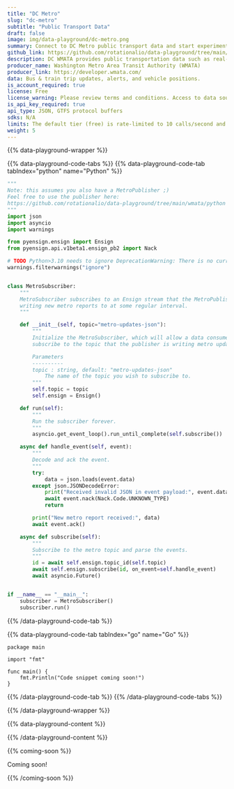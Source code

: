 ```yaml
---
title: "DC Metro"
slug: "dc-metro"
subtitle: "Public Transport Data"
draft: false
image: img/data-playground/dc-metro.png
summary: Connect to DC Metro public transport data and start experimenting with scheduling models and apps.
github_link: https://github.com/rotationalio/data-playground/tree/main/wmata
description: DC WMATA provides public transportation data such as real-time bus and rail predictions.
producer_name: Washington Metro Area Transit Authority (WMATA)
producer_link: https://developer.wmata.com/
data: Bus & train trip updates, alerts, and vehicle positions.
is_account_required: true
license: Free
license_warning: Please review terms and conditions. Access to data sources can change.
is_api_key_required: true
api_type: JSON, GTFS protocol buffers
sdks: N/A
limits: The default tier (free) is rate-limited to 10 calls/second and 50,000 calls per day.
weight: 5
---
```

{{% data-playground-wrapper %}}

{{% data-playground-code-tabs %}}
{{% data-playground-code-tab tabIndex="python" name="Python"  %}}

```python
"""
Note: this assumes you also have a MetroPublisher ;)
Feel free to use the publisher here:
https://github.com/rotationalio/data-playground/tree/main/wmata/python
"""
import json
import asyncio
import warnings

from pyensign.ensign import Ensign
from pyensign.api.v1beta1.ensign_pb2 import Nack

# TODO Python>3.10 needs to ignore DeprecationWarning: There is no current event loop
warnings.filterwarnings("ignore")


class MetroSubscriber:
    """
    MetroSubscriber subscribes to an Ensign stream that the MetroPublisher is
    writing new metro reports to at some regular interval.
    """

    def __init__(self, topic="metro-updates-json"):
        """
        Initialize the MetroSubscriber, which will allow a data consumer to
        subscribe to the topic that the publisher is writing metro updates to

        Parameters
        ----------
        topic : string, default: "metro-updates-json"
            The name of the topic you wish to subscribe to.
        """
        self.topic = topic
        self.ensign = Ensign()

    def run(self):
        """
        Run the subscriber forever.
        """
        asyncio.get_event_loop().run_until_complete(self.subscribe())

    async def handle_event(self, event):
        """
        Decode and ack the event.
        """
        try:
            data = json.loads(event.data)
        except json.JSONDecodeError:
            print("Received invalid JSON in event payload:", event.data)
            await event.nack(Nack.Code.UNKNOWN_TYPE)
            return

        print("New metro report received:", data)
        await event.ack()

    async def subscribe(self):
        """
        Subscribe to the metro topic and parse the events.
        """
        id = await self.ensign.topic_id(self.topic)
        await self.ensign.subscribe(id, on_event=self.handle_event)
        await asyncio.Future()


if __name__ == "__main__":
    subscriber = MetroSubscriber()
    subscriber.run()

```

{{% /data-playground-code-tab %}}

{{% data-playground-code-tab tabIndex="go" name="Go"  %}}

```golang
package main

import "fmt"

func main() {
    fmt.Println("Code snippet coming soon!")
}
```

{{% /data-playground-code-tab %}}
{{% /data-playground-code-tabs %}}

{{% /data-playground-wrapper %}}

{{% data-playground-content %}}

<!-- Add content for data playground here, including a table for data products if available -->

{{% /data-playground-content %}}

{{% coming-soon %}}

Coming soon!

{{% /coming-soon %}}